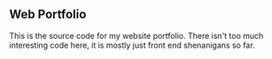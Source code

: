 ## Web Portfolio

This is the source code for my website portfolio. There isn't too much interesting code here, it is mostly just front end shenanigans so far.
